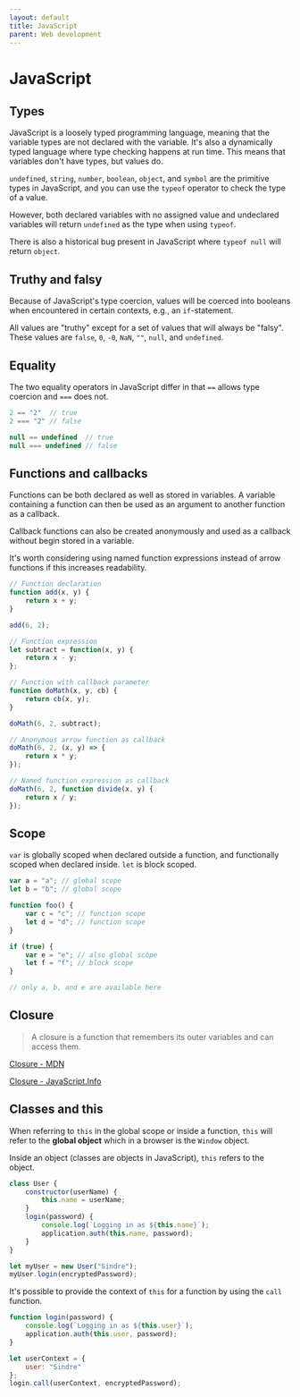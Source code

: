 ```yaml
---
layout: default
title: JavaScript
parent: Web development
---
```


# JavaScript

## Types

JavaScript is a loosely typed programming language, meaning that the variable types are not declared with the variable. It's also a dynamically typed language where type checking happens at run time. This means that variables don't have types, but values do.

`undefined`, `string`, `number`, `boolean`, `object`, and `symbol` are the primitive types in JavaScript, and you can use the `typeof` operator to check the type of a value.

However, both declared variables with no assigned value and undeclared variables will return `undefined` as the type when using `typeof`.

There is also a historical bug present in JavaScript where `typeof null` will return `object`.

## Truthy and falsy

Because of JavaScript's type coercion, values will be coerced into booleans when encountered in certain contexts, e.g., an `if`-statement.

All values are "truthy" except for a set of values that will always be "falsy". These values are `false`, `0`, `-0`, `NaN`, `""`, `null`, and `undefined`.

## Equality

The two equality operators in JavaScript differ in that `==` allows type coercion and `===` does not.

```js
2 == "2"  // true
2 === "2" // false

null == undefined  // true
null === undefined // false
```

## Functions and callbacks

Functions can be both declared as well as stored in variables. A variable containing a function can then be used as an argument to another function as a callback.

Callback functions can also be created anonymously and used as a callback without begin stored in a variable.

It's worth considering using named function expressions instead of arrow functions if this increases readability.

```js
// Function declaration
function add(x, y) {
    return x + y;
}

add(6, 2);

// Function expression
let subtract = function(x, y) {
    return x - y;
};

// Function with callback parameter
function doMath(x, y, cb) {
    return cb(x, y);
}

doMath(6, 2, subtract);

// Anonymous arrow function as callback
doMath(6, 2, (x, y) => {
    return x * y;
});

// Named function expression as callback
doMath(6, 2, function divide(x, y) {
    return x / y;
});
```

## Scope

`var` is globally scoped when declared outside a function, and functionally scoped when declared inside. `let` is block scoped.

```js
var a = "a"; // global scope
let b = "b"; // global scope

function foo() {
    var c = "c"; // function scope
    let d = "d"; // function scope
}

if (true) {
    var e = "e"; // also global scope
    let f = "f"; // block scope
}

// only a, b, and e are available here
```

## Closure

> A closure is a function that remembers its outer variables and can access them.

[Closure - MDN](https://developer.mozilla.org/en-US/docs/Web/JavaScript/Closures)

[Closure - JavaScript.Info](https://javascript.info/closure)

## Classes and this

When referring to `this` in the global scope or inside a function, `this` will refer to the **global object** which in a browser is the `Window` object.

Inside an object (classes are objects in JavaScript), `this` refers to the object.

```js
class User {
    constructor(userName) {
        this.name = userName;
    }
    login(password) {
        console.log(`Logging in as ${this.name}`);
        application.auth(this.name, password);
    }
}

let myUser = new User("Sindre");
myUser.login(encryptedPassword);
```

It's possible to provide the context of `this` for a function by using the `call` function.

```js
function login(password) {
    console.log(`Logging in as ${this.user}`);
    application.auth(this.user, password);
}

let userContext = {
    user: "Sindre"
};
login.call(userContext, encryptedPassword);
```
